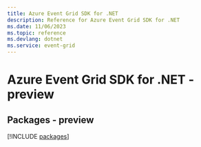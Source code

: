 ```yaml
---
title: Azure Event Grid SDK for .NET
description: Reference for Azure Event Grid SDK for .NET
ms.date: 11/06/2023
ms.topic: reference
ms.devlang: dotnet
ms.service: event-grid
---
```

# Azure Event Grid SDK for .NET - preview
## Packages - preview
[!INCLUDE [packages](event-grid-index.md)]